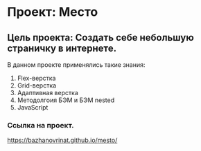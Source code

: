 # Проект: Место

## Цель проекта: Создать себе небольшую страничку в интернете. 

В данном проекте применялись такие знания:
1. Flex-верстка
2. Grid-верстка
3. Адаптивная верстка
4. Методолгоия БЭМ и БЭМ nested
5. JavaScript


### Ссылка на проект. 
https://bazhanovrinat.github.io/mesto/
